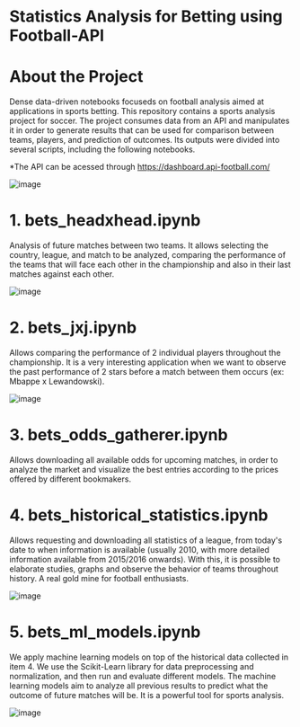 # Statistics Analysis for Betting using Football-API

# About the Project

Dense data-driven notebooks focuseds on football analysis aimed at applications in sports betting.
This repository contains a sports analysis project for soccer. The project consumes data from an API and manipulates it in order to generate results that can be used for comparison between teams, players, and prediction of outcomes. Its outputs were divided into several scripts, including the following notebooks.

*The API can be acessed through https://dashboard.api-football.com/

![image](https://user-images.githubusercontent.com/87664450/235800116-f1374610-39ad-4dc2-898f-4265021771a3.png)

# 1. bets_headxhead.ipynb
Analysis of future matches between two teams. It allows selecting the country, league, and match to be analyzed, comparing the performance of the teams that will face each other in the championship and also in their last matches against each other.

![image](https://user-images.githubusercontent.com/87664450/235794080-56355ccc-21ac-452d-bd2d-76ca595fd0da.png)

# 2. bets_jxj.ipynb
Allows comparing the performance of 2 individual players throughout the championship. It is a very interesting application when we want to observe the past performance of 2 stars before a match between them occurs (ex: Mbappe x Lewandowski).

![image](https://github.com/viniciusfjacinto/football_bets/assets/87664450/44e3674b-351b-430e-9cb0-2006b634d004)

# 3. bets_odds_gatherer.ipynb
Allows downloading all available odds for upcoming matches, in order to analyze the market and visualize the best entries according to the prices offered by different bookmakers.

# 4. bets_historical_statistics.ipynb

Allows requesting and downloading all statistics of a league, from today's date to when information is available (usually 2010, with more detailed information available from 2015/2016 onwards). With this, it is possible to elaborate studies, graphs and observe the behavior of teams throughout history. A real gold mine for football enthusiasts.

![image](https://user-images.githubusercontent.com/87664450/235799789-cfb39f25-e59d-4c3e-a763-c6a8e6a0fc89.png)

# 5. bets_ml_models.ipynb

We apply machine learning models on top of the historical data collected in item 4. We use the Scikit-Learn library for data preprocessing and normalization, and then run and evaluate different models. The machine learning models aim to analyze all previous results to predict what the outcome of future matches will be. It is a powerful tool for sports analysis.

![image](https://user-images.githubusercontent.com/87664450/235799729-95c9bd8b-dc2e-4f7a-9bde-851f999e2776.png)
